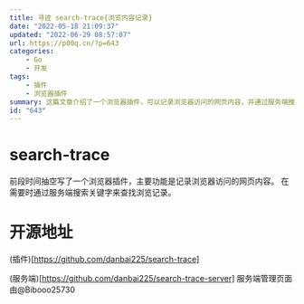 ```yaml
---
title: 寻迹 search-trace{浏览内容记录}
date: "2022-05-18 21:09:37"
updated: "2022-06-29 08:57:07"
url: https://p00q.cn/?p=643
categories:
    - Go
    - 开发
tags:
    - 插件
    - 浏览器插件
summary: 这篇文章介绍了一个浏览器插件，可以记录浏览器访问的网页内容，并通过服务端搜索关键字来查找浏览记录。插件和服务端的开源代码可以在GitHub上找到，其中服务端管理页面由@Bibooo25730负责。
id: "643"
---
```


# search-trace

前段时间抽空写了一个浏览器插件，主要功能是记录浏览器访问的网页内容。
在需要时通过服务端搜索关键字来查找浏览记录。

# 开源地址

(插件)[https://github.com/danbai225/search-trace]

(服务端)[https://github.com/danbai225/search-trace-server]
服务端管理页面由@Bibooo25730

